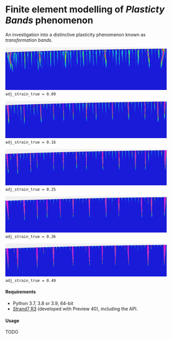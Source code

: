 # Finite element modelling of *Plasticty Bands* phenomenon

An investigation into a distinctive plasticity phenomenon known as *transformation 
bands*. 


![adj_strain_true 0.09](./images/adj_strain_true=0.09.png)
`adj_strain_true = 0.09`


![adj_strain_true 0.16](images/adj_strain_true=0.16.png)
`adj_strain_true = 0.16`


![adj_strain_true 0.25](images/adj_strain_true=0.25.png)
`adj_strain_true = 0.25`

![adj_strain_true 0.36](images/adj_strain_true=0.36.png)
`adj_strain_true = 0.36`

![adj_strain_true 0.49](images/adj_strain_true=0.49.png)
`adj_strain_true = 0.49`


#### Requirements
 - Python 3.7, 3.8 or 3.9, 64-bit
 - [Strand7 R3](http://www.strand7.com/r3/) (developed with Preview 40), including the API.


#### Usage
TODO


